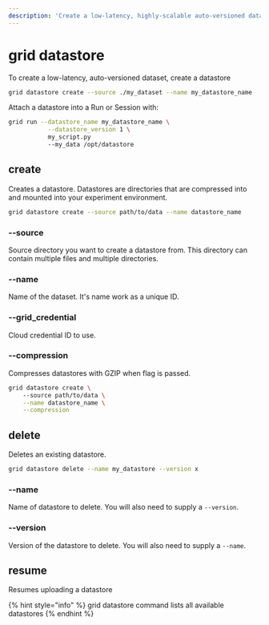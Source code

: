 ```yaml
---
description: 'Create a low-latency, highly-scalable auto-versioned dataset.'
---
```


# grid datastore

To create a low-latency, auto-versioned dataset, create a datastore

```bash
grid datastore create --source ./my_dataset --name my_datastore_name
```

Attach a datastore into a Run or Session with:

```bash
grid run --datastore_name my_datastore_name \
           --datastore_version 1 \
           my_script.py
           --my_data /opt/datastore
```

## create

Creates a datastore. Datastores are directories that are compressed into and mounted into your experiment environment.

```bash
grid datastore create --source path/to/data --name datastore_name
```

### --source

Source directory you want to create a datastore from. This directory can contain multiple files and multiple directories. 

### **--name**

Name of the dataset. It's name work as a unique ID.

### **--grid\_credential**

Cloud credential ID to use.

### **--compression**

Compresses datastores with GZIP when flag is passed.

```bash
grid datastore create \ 
    --source path/to/data \
    --name datastore_name \
    --compression
```

## delete

Deletes an existing datastore.

```bash
grid datastore delete --name my_datastore --version x
```

### --name

Name of datastore to delete. You will also need to supply a `--version`.

### **--version**

Version of the datastore to delete. You will also need to supply a `--name`.


## resume

Resumes uploading a datastore

{% hint style="info" %}
grid datastore command lists all available datastores
{% endhint %}

